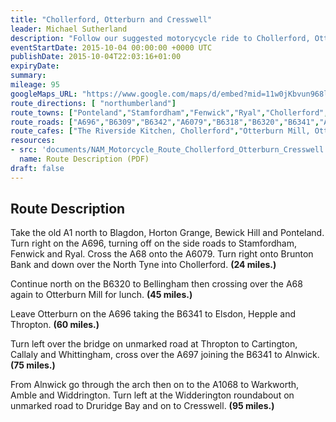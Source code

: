 ```yaml
---
title: "Chollerford, Otterburn and Cresswell"
leader: Michael Sutherland
description: "Follow our suggested motorycycle ride to Chollerford, Otterburn and Cresswell."
eventStartDate: 2015-10-04 00:00:00 +0000 UTC
publishDate: 2015-10-04T22:03:16+01:00
expiryDate:
summary:
mileage: 95
googleMaps_URL: "https://www.google.com/maps/d/embed?mid=11w0jKbvun968lJ5fxAIQ2gy4-LUwolNk"
route_directions: [ "northumberland"]
route_towns: ["Ponteland","Stamfordham","Fenwick","Ryal","Chollerford","Wark","Bellingham","Otterburn","Elsdon","Hepple","Thropton","Cartington","Callaly","Whittingham","Alnwick","Warkworth","Amble","Widdrington","Druridge Bay","Cresswell"]
route_roads: ["A696","B6309","B6342","A6079","B6318","B6320","B6341","A697","B6346","A1068"]
route_cafes: ["The Riverside Kitchen, Chollerford","Otterburn Mill, Otterburn","Drift Café, Cresswell"]
resources:
- src: 'documents/NAM_Motorcycle_Route_Chollerford_Otterburn_Cresswell.pdf'
  name: Route Description (PDF)
draft: false
---
```


## Route Description

Take the old A1 north to Blagdon, Horton Grange, Bewick Hill and Ponteland. Turn right on the A696, turning off on the side roads to Stamfordham, Fenwick and Ryal. Cross the A68 onto the A6079. Turn right onto Brunton Bank and down over the North Tyne
into Chollerford. **(24 miles.)**

Continue north on the B6320 to Bellingham then crossing over the A68 again to Otterburn Mill for lunch. **(45 miles.)**

Leave Otterburn on the A696 taking the B6341 to Elsdon, Hepple and Thropton. **(60 miles.)**

Turn left over the bridge on unmarked road at Thropton to Cartington, Callaly and Whittingham, cross over the A697 joining the B6341
to Alnwick. **(75 miles.)**

From Alnwick go through the arch then on to the A1068 to Warkworth, Amble and Widdrington. Turn left at the Widderington roundabout on unmarked road to Druridge Bay and on to Cresswell. **(95 miles.)**